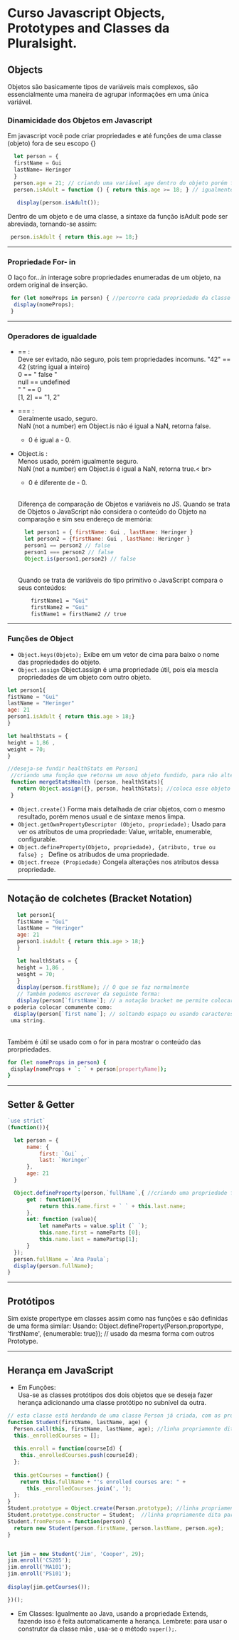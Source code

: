 #  Curso Javascript Objects, Prototypes and Classes da Pluralsight.

## Objects
Objetos são basicamente tipos de variáveis mais complexos, são essencialmente uma maneira de agrupar informações em uma única variável.

### Dinamicidade dos Objetos em Javascript
Em javascript você pode criar propriedades e até funções de uma classe (objeto) fora de seu escopo {}

``` JavaScript
  let person = {
  firstName = Gui
  lastName= Heringer
  }
  person.age = 21; // criando uma variável age dentro do objeto porém fora do escopo
  person.isAdult = function () { return this.age >= 18; } // igualmente criando a função isAdult()
  
   display(person.isAdult());
  ```
 Dentro de um objeto e de uma classe, a sintaxe da função isAdult pode ser abreviada, tornando-se assim:
 ``` JavaScript
  person.isAdult { return this.age >= 18;}
 ```
 ------------------------------------------
 ### Propriedade For- in
 O laço for...in  interage sobre propriedades enumeradas de um objeto, na ordem original de inserção.
 ``` JavaScript
  for (let nomeProps in person) { //percorre cada propriedade da classe person de cima para baixo, atribuindo o valor das variáveis dele à variável nomeProps.
   display(nomeProps);
  }
  ```
  ------------------------------------------
  ### Operadores de igualdade 
  - == : <br>
    Deve ser evitado, não seguro, pois tem propriedades incomuns.
    "42" == 42 (string igual a inteiro) <br>
    0 == " false " <br>
    null == undefined <br>
    " " == 0 <br>
    [1, 2] == "1, 2"<br>
  - === : <br>
    Geralmente usado, seguro. <br>
    NaN (not a number) em Object.is não é igual a NaN, retorna false. <br> 
     + 0 é igual a - 0. <br>
  - Object.is : <br>
    Menos usado, porém igualmente seguro. <br>
    NaN (not a number) em Object.is é igual a NaN, retorna true.< br>
     + 0 é diferente de - 0.<br>
     
     <br>Diferença de comparação de Objetos e variáveis no JS. 
        Quando se trata de Objetos o JavaScript não considera o conteúdo do Objeto na comparação e sim seu endereço de memória: <br>
      ``` JavaScript
        let person1 = { firstName: Gui , lastName: Heringer } 
        let person2 = {firstName: Gui , lastName: Heringer } 
        person1 == person2 // false 
        person1 === person2 // false 
        Object.is(person1,person2) // false
      ```
       <br> Quando se trata de variáveis do tipo primitivo o JavaScript compara o seus conteúdos: <br>
    ``` bash
        firstName1 = "Gui"
        firstName2 = "Gui" 
        fistName1 = firstName2 // true
    ```
 ------------------------------------------
 ### Funções de Object
 - `Object.keys(Objeto);`
 Exibe em um vetor de cima para baixo o nome das propriedades do objeto.
 - `Object.assign`
 Object.assign é uma propriedade útil, pois ela mescla propriedades de um objeto com outro objeto.
 ``` JavaScript 
 let person1{
 fistName = "Gui"
 lastName = "Heringer"
 age: 21
 person1.isAdult { return this.age > 18;}
 }
 
 let healthStats = {
 height = 1,86 ,
 weight = 70;
 }
 
 //deseja-se fundir healthStats em Person1
  //criando uma função que retorna um novo objeto fundido, para não alterar os objetos originais, no caso o person1.
  function mergeStatsHealth (person, healthStats){
    return Object.assign({}, person, healthStats); //coloca esse objeto em branco no primeiro parametro para alterar ele, e não person1. Parametro da direita é o a fundir e o direita é onde fundir.
  }
```
- `Object.create()`
Forma mais detalhada de criar objetos, com o mesmo resultado, porém menos usual e de sintaxe menos limpa.
- `Object.getOwnPropertyDescriptor (Objeto, propriedade);`
 Usado para ver os atributos de uma propriedade: Value, writable, enumerable, configurable.
- `Object.defineProperty(Objeto, propriedade), {atributo, true ou false} ; `
Define os atribudos de uma propriedade.
- `Object.freeze (Propiedade)`
Congela alterações nos atributos dessa propriedade.

------------------------------------------
## Notação de colchetes (Bracket Notation)
``` JavaScript 
   let person1{
   fistName = "Gui"
   lastName = "Heringer"
   age: 21
   person1.isAdult { return this.age > 18;}
   }

   let healthStats = {
   height = 1,86 ,
   weight = 70;
   }
   display(person.firstName); // O que se faz normalmente
   // Também podemos escrever da seguinte forma:
   display(person[`firstName`]; // a notação bracket me permite colocar nomes que nas propriedades que eu nã
o poderia colocar comumente como:
  display(person[`first name`]; // soltando espaço ou usando caracteres especiais, porque agora o nome da propriedade é
 uma string.
 ```
 <br> Também é útil se usado com o for in para mostrar o conteúdo das prorpriedades.
  ``` bash
  for (let nomeProps in person) { 
   display(nomeProps + `: ` + person[propertyName]);
  }
  ```
  ------------------------------------------
  ## Setter & Getter
  ``` JavaScript
 `use strict`
(function()){

    let person = {
        name: {
            first: `Gui` ,
            last: `Heringer`
        },
        age: 21
    }

    Object.defineProperty(person,`fullName`,{ //criando uma propriedade fullName
        get : function(){
            return this.name.first + ` ` + this.last.name;
        },
        set: function (value){
            let nameParts = value.split (` `);
            this.name.first = nameParts [0];
            this.name.last = namePartsp[1];
        }
    });
    person.fullName = `Ana Paula`;
    display(person.fullName);
}

```
------------------------------------------   
## Protótipos
Sim existe propertype em classes assim como nas funções e são definidas de uma forma similar: Usando: Object.defineProperty(Person.proportype, 'firstName', {enumerable: true}); // usado da mesma forma com outros Prototype.

------------------------------------------
## Herança em JavaScript
  - Em Funções:  
  Usa-se as classes protótipos dos dois objetos que se deseja fazer herança adicionando uma classe protótipo no subnível da outra.
  ``` JavaScript
  // esta classe está herdando de uma classe Person já criada, com as propriedades: fistName,lastName,age, set and get fullname.
  function Student(firstName, lastName, age) {
    Person.call(this, firstName, lastName, age); //linha propriamente dita para fazer herança
    this._enrolledCourses = [];
   
    this.enroll = function(courseId) { 
      this._enrolledCourses.push(courseId);
    };
   
    this.getCourses = function() {
      return this.fullName + "'s enrolled courses are: " +
        this._enrolledCourses.join(', ');
    };
  }
  Student.prototype = Object.create(Person.prototype); //linha propriamente dita para fazer herança
  Student.prototype.constructor = Student;  //linha propriamente dita para fazer herança
  Student.fromPerson = function(person) {
    return new Student(person.firstName, person.lastName, person.age);
  }
  

  let jim = new Student('Jim', 'Cooper', 29);
  jim.enroll('CS205');
  jim.enroll('MA101');
  jim.enroll('PS101');
   
  display(jim.getCourses());

})();
  
  ```
  
  - Em Classes:
   Igualmente ao Java, usando a propriedade Extends, fazendo isso é feita automaticamente a herança. Lembrete: para usar o construtor da classe mãe , usa-se o método `super();`.
